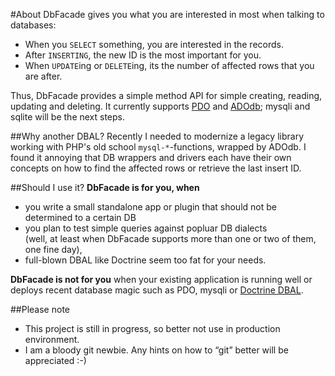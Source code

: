 #About
DbFacade gives you what you are interested in most when talking to databases:

- When you `SELECT` something, you are interested in the records.
- After `INSERTING`, the new ID is the most important for you.
- When `UPDATE`ing or `DELETE`ing, its the number of affected rows that you are after.

Thus, DbFacade provides a simple method API for simple creating, reading, updating and deleting. It currently supports [PDO](http://php.net/manual/en/book.pdo.php) and [ADOdb](http://phplens.com/adodb/); mysqli and sqlite will be the next steps.

##Why another DBAL?
Recently I needed to modernize a legacy library working with PHP's old school `mysql-*`-functions, wrapped by ADOdb. I found it annoying that DB wrappers and drivers each have their own concepts on how to find the affected rows or retrieve the last insert ID.

##Should I use it?
**DbFacade is for you, when** 

- you write a small standalone app or plugin that should not be determined to a certain DB
- you plan to test simple queries against popluar DB dialects  
   (well, at least when DbFacade supports more than one or two of them, one fine day), 
- full-blown DBAL like Doctrine seem too fat for your needs.

**DbFacade is not for you** when your existing application is running well or deploys recent database magic such as PDO, mysqli or [Doctrine DBAL](http://www.doctrine-project.org/projects/dbal.html).

##Please note
- This project is still in progress, so better not use in production environment.
- I am a bloody git newbie. Any hints on how to “git” better will be appreciated :-)

